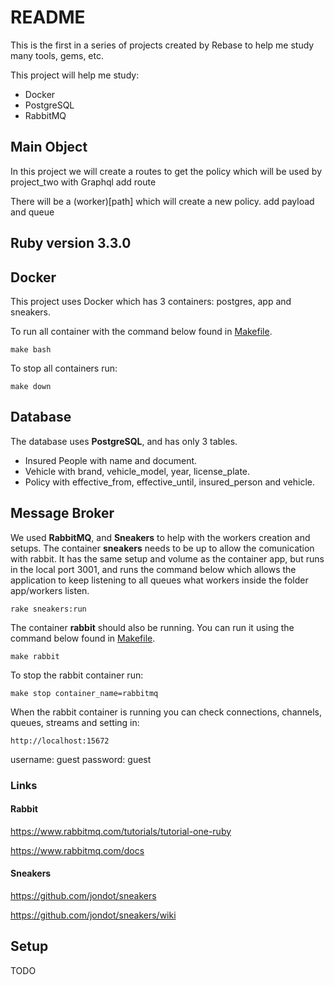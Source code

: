 # README
This is the first in a series of projects created by Rebase to help me study many tools, gems, etc.

This project will help me study:
- Docker
- PostgreSQL
- RabbitMQ

## Main Object
In this project we will create a routes to get the policy which will be used by project_two with Graphql 
add route

There will be a (worker)[path] which will create a new policy.
add payload and queue

## Ruby version 3.3.0

## Docker
This project uses Docker which has 3 containers: postgres, app and sneakers.

To run all container with the command below found in [Makefile](Makefile).

```make bash```

To stop all containers run:

```make down```

## Database
The database uses **PostgreSQL**, and has only 3 tables.

- Insured People with name and document.
- Vehicle with brand, vehicle_model, year, license_plate.
- Policy with effective_from, effective_until, insured_person and vehicle.

## Message Broker
We used **RabbitMQ**, and **Sneakers** to help with the workers creation and setups.
The container **sneakers** needs to be up to allow the comunication with rabbit. It has the same setup and volume as the container app, but runs in the local port 3001, and runs the command below which allows the application to keep listening to all queues what workers inside the folder app/workers listen.

```rake sneakers:run```

The container **rabbit** should also be running.
You can run it using the command below found in [Makefile](Makefile).

```make rabbit```

To stop the rabbit container run:

```make stop container_name=rabbitmq```

When the rabbit container is running you can check connections, channels, queues, streams and setting in:

```http://localhost:15672```

username: guest
password: guest

### Links
#### Rabbit
https://www.rabbitmq.com/tutorials/tutorial-one-ruby

https://www.rabbitmq.com/docs

#### Sneakers
https://github.com/jondot/sneakers

https://github.com/jondot/sneakers/wiki

## Setup
TODO
